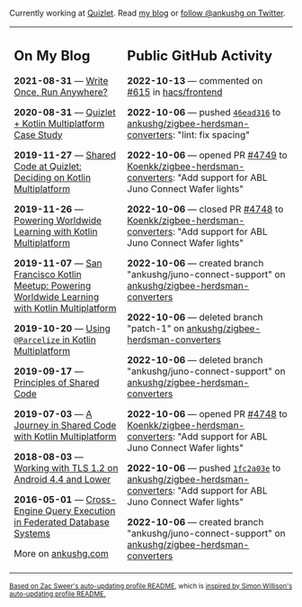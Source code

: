 Currently working at [Quizlet](https://quizlet.com/). Read [my blog](https://ankushg.com/) or [follow @ankushg on Twitter](https://twitter.com/ankushg).

<table><tr><td valign="top" width="40%">

## On My Blog
<!-- blog starts -->
**2021-08-31** — [Write Once, Run Anywhere?](https://ankushg.com/posts/write-once-run-anywhere-increment/)

**2020-08-31** — [Quizlet + Kotlin Multiplatform Case Study](https://ankushg.com/posts/quizlet-kotlin-multiplatform-case-study/)

**2019-11-27** — [Shared Code at Quizlet: Deciding on Kotlin Multiplatform](https://ankushg.com/posts/shared-code-kotlin-multiplatform/)

**2019-11-26** — [Powering Worldwide Learning with Kotlin Multiplatform](https://ankushg.com/speaking/droidcon-sf-2019)

**2019-11-07** — [San Francisco Kotlin Meetup: Powering Worldwide Learning with Kotlin Multiplatform](https://ankushg.com/speaking/sf-kotlin-meetup-2019)

**2019-10-20** — [Using `@Parcelize` in Kotlin Multiplatform](https://ankushg.com/posts/multiplatform-parcelize/)

**2019-09-17** — [Principles of Shared Code](https://ankushg.com/speaking/denver-startup-week-2019)

**2019-07-03** — [A Journey in Shared Code with Kotlin Multiplatform](https://ankushg.com/speaking/droidcon-berlin-2019)

**2018-08-03** — [Working with TLS 1.2 on Android 4.4 and Lower](https://ankushg.com/posts/tls-1.2-on-android/)

**2016-05-01** — [Cross-Engine Query Execution in Federated Database Systems](https://ankushg.com/projects/thesis)
<!-- blog ends -->
More on [ankushg.com](https://ankushg.com/)
</td><td valign="top" width="60%">

## Public GitHub Activity
<!-- githubActivity starts -->
**2022-10-13** — commented on [#615](https://github.com/hacs/frontend/pull/615#issuecomment-1277948472) in [hacs/frontend](https://api.github.com/repos/hacs/frontend)

**2022-10-06** — pushed [`46ead316`](https://github.com/ankushg/zigbee-herdsman-converters/commit/46ead3165d9d2b967ca517b1cb938754c1c5d458) to [ankushg/zigbee-herdsman-converters](https://api.github.com/repos/ankushg/zigbee-herdsman-converters): "lint: fix spacing"

**2022-10-06** — opened PR [#4749](https://github.com/Koenkk/zigbee-herdsman-converters/pull/4749) to [Koenkk/zigbee-herdsman-converters](https://api.github.com/repos/Koenkk/zigbee-herdsman-converters): "Add support for ABL Juno Connect Wafer lights"

**2022-10-06** — closed PR [#4748](https://github.com/Koenkk/zigbee-herdsman-converters/pull/4748) to [Koenkk/zigbee-herdsman-converters](https://api.github.com/repos/Koenkk/zigbee-herdsman-converters): "Add support for ABL Juno Connect Wafer lights"

**2022-10-06** — created branch "ankushg/juno-connect-support" on [ankushg/zigbee-herdsman-converters](https://api.github.com/repos/ankushg/zigbee-herdsman-converters)

**2022-10-06** — deleted branch "patch-1" on [ankushg/zigbee-herdsman-converters](https://api.github.com/repos/ankushg/zigbee-herdsman-converters)

**2022-10-06** — deleted branch "ankushg/juno-connect-support" on [ankushg/zigbee-herdsman-converters](https://api.github.com/repos/ankushg/zigbee-herdsman-converters)

**2022-10-06** — opened PR [#4748](https://github.com/Koenkk/zigbee-herdsman-converters/pull/4748) to [Koenkk/zigbee-herdsman-converters](https://api.github.com/repos/Koenkk/zigbee-herdsman-converters): "Add support for ABL Juno Connect Wafer lights"

**2022-10-06** — pushed [`1fc2a03e`](https://github.com/ankushg/zigbee-herdsman-converters/commit/1fc2a03e7bf6983168ae9ef6ee1f5c75a70e8162) to [ankushg/zigbee-herdsman-converters](https://api.github.com/repos/ankushg/zigbee-herdsman-converters): "Add support for ABL Juno Connect Wafer lights"

**2022-10-06** — created branch "ankushg/juno-connect-support" on [ankushg/zigbee-herdsman-converters](https://api.github.com/repos/ankushg/zigbee-herdsman-converters)
<!-- githubActivity ends -->
</td></tr></table>

<sub><a href="https://github.com/ZacSweers/ZacSweers">Based on Zac Sweer's auto-updating profile README</a>, which is <a href="https://simonwillison.net/2020/Jul/10/self-updating-profile-readme/">inspired by Simon Willison's auto-updating profile README.</a></sub>